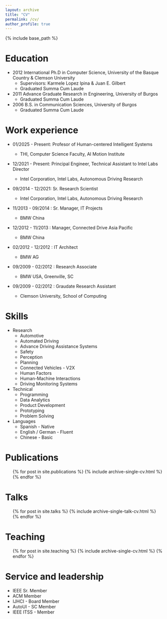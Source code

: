 ```yaml
---
layout: archive
title: "CV"
permalink: /cv/
author_profile: true
---
```


{% include base_path %}

Education
======
*  2012 International Ph.D in Computer Science, University of the Basque Country & Clemson University
    * Supervisors: Karmele Lopez Ipina & Juan E. Gilbert
    * Graduated Summa Cum Laude
* 2011 Advance Graduate Research in Engineering, University of Burgos
  * Graduated Summa Cum Laude
* 2006 B.S. in Communication Sciences, University of Burgos
  * Graduated Summa Cum Laude

Work experience
======

* 01/2025 - Present: Profesor of Human-centered Intelligent Systems
  * THI, Computer Science Faculty, AI Motion Institute 

* 12/2021 - Present: Principal Engineer, Technical Assistant to Intel Labs Director
  * Intel Corporation, Intel Labs, Autonomous Driving Research

* 09/2014 - 12/2021: Sr. Research Scientist
  * Intel Corporation, Intel Labs, Autonomous Driving Research
  
* 11/2013 - 09/2014 : Sr. Manager, IT Projects 
  * BMW China

* 12/2012 - 11/2013 : Manager, Connected Drive Asia Pacific 
  * BMW China

* 02/2012 - 12/2012 : IT Architect 
  * BMW AG

* 09/2009 - 02/2012 : Research Associate 
  * BMW USA, Greenville, SC

* 09/2009 - 02/2012 : Graudate Research Assistant 
  * Clemson University, School of Computing
  
Skills
======
* Research
  * Automotive
  * Automated Driving
  * Advance Driving Assistance Systems
  * Safety
  * Perception
  * Planning
  * Connected Vehicles - V2X
  * Human Factors
  * Human-Machine Interactions
  * Driving Monitoring Systems
* Technical
  * Programming 
  * Data Analytics
  * Product Development
  * Prototyping
  * Problem Solving
* Languages
  * Spanish - Native
  * English / German - Fluent
  * Chinese - Basic

Publications
======
  <ul>{% for post in site.publications %}
    {% include archive-single-cv.html %}
  {% endfor %}</ul>
  
Talks
======
  <ul>{% for post in site.talks %}
    {% include archive-single-talk-cv.html %}
  {% endfor %}</ul>
  
Teaching
======
  <ul>{% for post in site.teaching %}
    {% include archive-single-cv.html %}
  {% endfor %}</ul>
  
Service and leadership
======
* IEEE Sr. Member
* ACM Member
* IJHCI - Board Member
* AutoUI - SC Member
* IEEE ITSS - Member 
